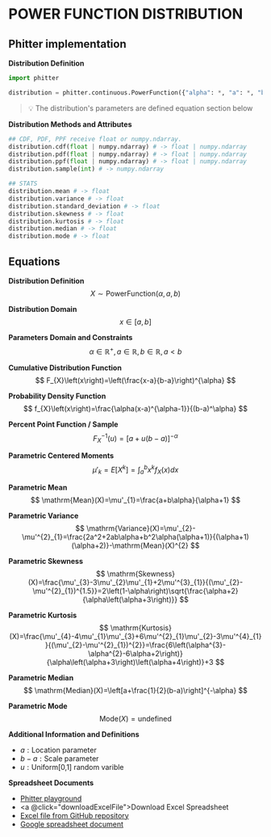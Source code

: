 # POWER FUNCTION DISTRIBUTION

## Phitter implementation

**Distribution Definition**

```python
import phitter

distribution = phitter.continuous.PowerFunction({"alpha": *, "a": *, "b": *})
```

> 💡 The distribution's parameters are defined equation section below

**Distribution Methods and Attributes**

```python
## CDF, PDF, PPF receive float or numpy.ndarray.
distribution.cdf(float | numpy.ndarray) # -> float | numpy.ndarray
distribution.pdf(float | numpy.ndarray) # -> float | numpy.ndarray
distribution.ppf(float | numpy.ndarray) # -> float | numpy.ndarray
distribution.sample(int) # -> numpy.ndarray

## STATS
distribution.mean # -> float
distribution.variance # -> float
distribution.standard_deviation # -> float
distribution.skewness # -> float
distribution.kurtosis # -> float
distribution.median # -> float
distribution.mode # -> float
```

## Equations

**Distribution Definition**
$$ X\sim\mathrm{PowerFunction}\left(\alpha,a,b\right) $$

**Distribution Domain**
$$ x\in\left[a,b\right] $$

**Parameters Domain and Constraints**
$$ \alpha\in\mathbb{R}^{+}, a\in\mathbb{R}, b\in\mathbb{R}, a < b $$

**Cumulative Distribution Function**
$$ F_{X}\left(x\right)=\left(\frac{x-a}{b-a}\right)^{\alpha} $$

**Probability Density Function**
$$ f_{X}\left(x\right)=\frac{\alpha(x-a)^{\alpha-1}}{(b-a)^\alpha} $$

**Percent Point Function / Sample**
$$ F^{-1}_{X}\left(u\right)=\left[a+u(b-a)\right]^{-\alpha} $$

**Parametric Centered Moments**
$$ \mu'_{k}=E[X^k]=\int_{a}^{b}x^{k}f_{X}\left(x\right)dx $$

**Parametric Mean**
$$ \mathrm{Mean}(X)=\mu'_{1}=\frac{a+b\alpha}{\alpha+1} $$

**Parametric Variance**
$$ \mathrm{Variance}(X)=\mu'_{2}-\mu'^{2}_{1}=\frac{2a^2+2ab\alpha+b^2\alpha(\alpha+1)}{(\alpha+1)(\alpha+2)}-\mathrm{Mean}(X)^{2} $$

**Parametric Skewness**
$$ \mathrm{Skewness}(X)=\frac{\mu'_{3}-3\mu'_{2}\mu'_{1}+2\mu'^{3}_{1}}{(\mu'_{2}-\mu'^{2}_{1})^{1.5}}=2\left(1-\alpha\right)\sqrt{\frac{\alpha+2}{\alpha\left(\alpha+3\right)}} $$

**Parametric Kurtosis**
$$ \mathrm{Kurtosis}(X)=\frac{\mu'_{4}-4\mu'_{1}\mu'_{3}+6\mu'^{2}_{1}\mu'_{2}-3\mu'^{4}_{1}}{(\mu'_{2}-\mu'^{2}_{1})^{2}}=\frac{6\left(\alpha^{3}-\alpha^{2}-6\alpha+2\right)}{\alpha\left(\alpha+3\right)\left(\alpha+4\right)}+3 $$

**Parametric Median**
$$ \mathrm{Median}(X)=\left[a+\frac{1}{2}(b-a)\right]^{-\alpha} $$

**Parametric Mode**
$$ \mathrm{Mode}(X)=\text{undefined} $$

**Additional Information and Definitions**
- $a:\text{Location parameter}$
- $b-a:\text{Scale parameter}$
- $u:\text{Uniform[0,1] random varible}$

**Spreadsheet Documents**

-   [Phitter playground](https://phitter.io/distributions/continuous/power_function)
-   <a @click="downloadExcelFile">Download Excel Spreadsheet</a>
-   [Excel file from GitHub repository](https://github.com/phitter-core/phitter-files/blob/main/continuous/power_function.xlsx)
-   [Google spreadsheet document](https://docs.google.com/spreadsheets/d/1Hbi-XZiCK--JGFnoY-8iDLmNgYclDo5L4LKYKCCxfzw)

<script setup>
const downloadExcelFile = function() {
    const fileId = "power_function";
    const url = `https://raw.githubusercontent.com/phitter-core/phitter-files/main/continuous/${fileId}.xlsx`;
    const link = document.createElement("a");
    link.href = url;
    link.setAttribute("download", `${fileId}.xlsx`);
    document.body.appendChild(link);
    link.click();
    document.body.removeChild(link);
};
</script>

<style module>
a {
  cursor: pointer;
}
</style>

    